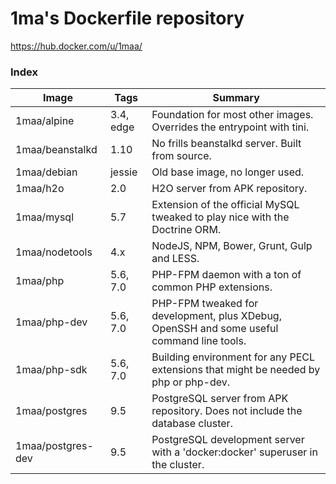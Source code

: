 # 1ma's Dockerfile repository

https://hub.docker.com/u/1maa/

### Index

| Image             | Tags      | Summary                                                                                   |
|-------------------|-----------|-------------------------------------------------------------------------------------------|
| 1maa/alpine       | 3.4, edge | Foundation for most other images. Overrides the entrypoint with tini.                     |
| 1maa/beanstalkd   | 1.10      | No frills beanstalkd server. Built from source.                                           |
| 1maa/debian       | jessie    | Old base image, no longer used.                                                           |
| 1maa/h2o          | 2.0       | H2O server from APK repository.                                                           |
| 1maa/mysql        | 5.7       | Extension of the official MySQL tweaked to play nice with the Doctrine ORM.               |
| 1maa/nodetools    | 4.x       | NodeJS, NPM, Bower, Grunt, Gulp and LESS.                                                 |
| 1maa/php          | 5.6, 7.0  | PHP-FPM daemon with a ton of common PHP extensions.                                       |
| 1maa/php-dev      | 5.6, 7.0  | PHP-FPM tweaked for development, plus XDebug, OpenSSH and some useful command line tools. |
| 1maa/php-sdk      | 5.6, 7.0  | Building environment for any PECL extensions that might be needed by php or php-dev.      |
| 1maa/postgres     | 9.5       | PostgreSQL server from APK repository.  Does not include the database cluster.            |
| 1maa/postgres-dev | 9.5       | PostgreSQL development server with a 'docker:docker' superuser in the cluster.            |
